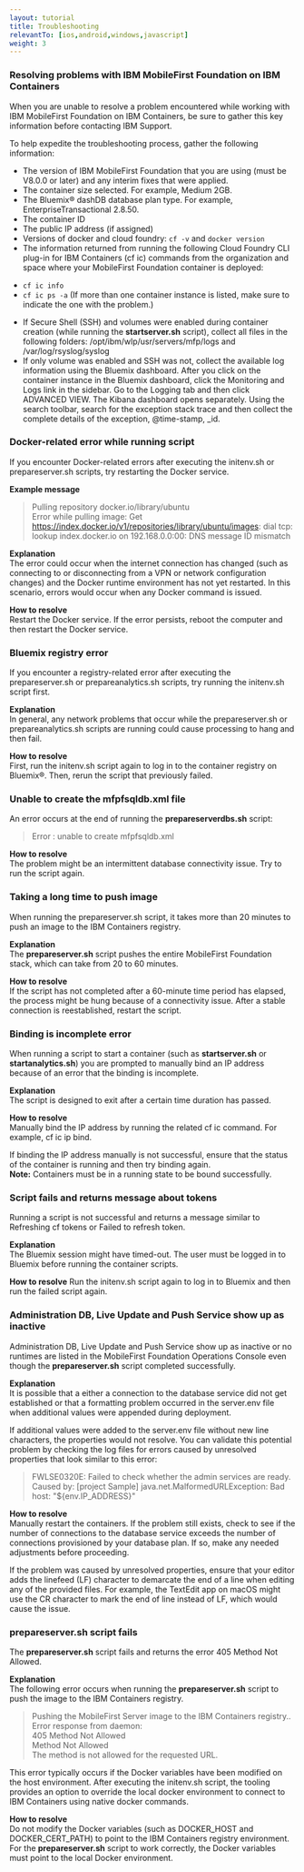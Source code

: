 ```yaml
---
layout: tutorial
title: Troubleshooting
relevantTo: [ios,android,windows,javascript]
weight: 3
---
```


### Resolving problems with IBM MobileFirst Foundation on IBM Containers	
When you are unable to resolve a problem encountered while working with IBM MobileFirst Foundation on IBM Containers, be sure to gather this key information before contacting IBM Support.

To help expedite the troubleshooting process, gather the following information:

* The version of IBM MobileFirst Foundation that you are using (must be V8.0.0 or later) and any interim fixes that were applied.
* The container size selected. For example, Medium 2GB.
* The Bluemix® dashDB database plan type. For example, EnterpriseTransactional 2.8.50.
* The container ID
* The public IP address (if assigned)
* Versions of docker and cloud foundry: `cf -v` and `docker version`
* The information returned from running the following Cloud Foundry CLI plug-in for IBM Containers (cf ic) commands from the organization and space where your MobileFirst  Foundation container is deployed:
 - `cf ic info`
 - `cf ic ps -a` (If more than one container instance is listed, make sure to indicate the one with the problem.)
* If Secure Shell (SSH) and volumes were enabled during container creation (while running the **startserver.sh** script), collect all files in the following folders: /opt/ibm/wlp/usr/servers/mfp/logs and /var/log/rsyslog/syslog
* If only volume was enabled and SSH was not, collect the available log information using the Bluemix dashboard. After you click on the container instance in the Bluemix dashboard, click the Monitoring and Logs link in the sidebar. Go to the Logging tab and then click ADVANCED VIEW. The Kibana dashboard opens separately. Using the search toolbar, search for the exception stack trace and then collect the complete details of the exception, @time-stamp, _id.

### Docker-related error while running script	
If you encounter Docker-related errors after executing the initenv.sh or prepareserver.sh scripts, try restarting the Docker service.

**Example message** 

> Pulling repository docker.io/library/ubuntu  
> Error while pulling image: Get https://index.docker.io/v1/repositories/library/ubuntu/images: dial tcp: lookup index.docker.io on 192.168.0.0:00: DNS message ID mismatch

**Explanation**  
The error could occur when the internet connection has changed (such as connecting to or disconnecting from a VPN or network configuration changes) and the Docker runtime environment has not yet restarted. In this scenario, errors would occur when any Docker command is issued.

**How to resolve**  
Restart the Docker service. If the error persists, reboot the computer and then restart the Docker service.

### Bluemix registry error	
If you encounter a registry-related error after executing the prepareserver.sh or prepareanalytics.sh scripts, try running the initenv.sh script first.

**Explanation**  
In general, any network problems that occur while the prepareserver.sh or prepareanalytics.sh scripts are running could cause processing to hang and then fail.

**How to resolve**  
First, run the initenv.sh script again to log in to the container registry on Bluemix®. Then, rerun the script that previously failed.

### Unable to create the mfpfsqldb.xml file
An error occurs at the end of running the **prepareserverdbs.sh** script:

> Error : unable to create mfpfsqldb.xml

**How to resolve**  
The problem might be an intermittent database connectivity issue. Try to run the script again.

### Taking a long time to push image	
When running the prepareserver.sh script, it takes more than 20 minutes to push an image to the IBM Containers registry.

**Explanation**  
The **prepareserver.sh** script pushes the entire MobileFirst Foundation stack, which can take from 20 to 60 minutes.

**How to resolve**  
If the script has not completed after a 60-minute time period has elapsed, the process might be hung because of a connectivity issue. After a stable connection is reestablished, restart the script.

### Binding is incomplete error	
When running a script to start a container (such as **startserver.sh** or **startanalytics.sh**) you are prompted to manually bind an IP address because of an error that the binding is incomplete.

**Explanation**  
The script is designed to exit after a certain time duration has passed.

**How to resolve**  
Manually bind the IP address by running the related cf ic command. For example, cf ic ip bind.

If binding the IP address manually is not successful, ensure that the status of the container is running and then try binding again.  
**Note:** Containers must be in a running state to be bound successfully.

### Script fails and returns message about tokens	
Running a script is not successful and returns a message similar to Refreshing cf tokens or Failed to refresh token.

**Explanation**  
The Bluemix session might have timed-out. The user must be logged in to Bluemix before running the container scripts.

**How to resolve**
Run the initenv.sh script again to log in to Bluemix and then run the failed script again.

### Administration DB, Live Update and Push Service show up as inactive	
Administration DB, Live Update and Push Service show up as inactive or no runtimes are listed in the MobileFirst Foundation Operations Console even though the **prepareserver.sh** script completed successfully.

**Explanation**  
It is possible that a either a connection to the database service did not get established or that a formatting problem occurred in the server.env file when additional values were appended during deployment.

If additional values were added to the server.env file without new line characters, the properties would not resolve. You can validate this potential problem by checking the log files for errors caused by unresolved properties that look similar to this error:

> FWLSE0320E: Failed to check whether the admin services are ready. Caused by: [project Sample] java.net.MalformedURLException: Bad host: "${env.IP_ADDRESS}"

**How to resolve**  
Manually restart the containers. If the problem still exists, check to see if the number of connections to the database service exceeds the number of connections provisioned by your database plan. If so, make any needed adjustments before proceeding.

If the problem was caused by unresolved properties, ensure that your editor adds the linefeed (LF) character to demarcate the end of a line when editing any of the provided files. For example, the TextEdit app on macOS might use the CR character to mark the end of line instead of LF, which would cause the issue.

### prepareserver.sh script fails	
The **prepareserver.sh** script fails and returns the error 405 Method Not Allowed.

**Explanation**  
The following error occurs when running the **prepareserver.sh** script to push the image to the IBM Containers registry.

> Pushing the MobileFirst Server image to the IBM Containers registry..  
> Error response from daemon:  
> 405 Method Not Allowed  
> Method Not Allowed  
> The method is not allowed for the requested URL.

This error typically occurs if the Docker variables have been modified on the host environment. After executing the initenv.sh script, the tooling provides an option to override the local docker environment to connect to IBM Containers using native docker commands.

**How to resolve**  
Do not modify the Docker variables (such as DOCKER\_HOST and DOCKER\_CERT\_PATH) to point to the IBM Containers registry environment. For the **prepareserver.sh** script to work correctly, the Docker variables must point to the local Docker environment.




